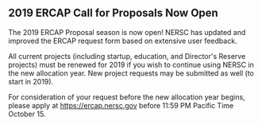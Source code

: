 ## 2019 ERCAP Call for Proposals Now Open

The 2019 ERCAP Proposal season is now open! NERSC has updated and improved the 
ERCAP request form based on extensive user feedback. 

All current projects (including startup, education, and Director's Reserve 
projects) must be renewed for 2019 if you wish to continue using NERSC in the
new allocation year. New project requests may be submitted as well (to start in
2019).

For consideration of your request before the new allocation year begins, please 
apply at <https://ercap.nersc.gov> before 11:59 PM Pacific Time October 15. 

